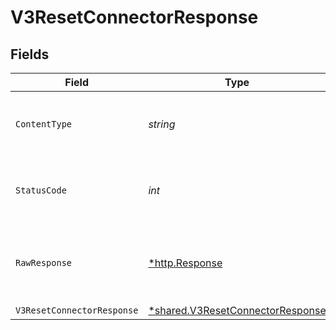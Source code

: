 # V3ResetConnectorResponse


## Fields

| Field                                                                                      | Type                                                                                       | Required                                                                                   | Description                                                                                |
| ------------------------------------------------------------------------------------------ | ------------------------------------------------------------------------------------------ | ------------------------------------------------------------------------------------------ | ------------------------------------------------------------------------------------------ |
| `ContentType`                                                                              | *string*                                                                                   | :heavy_check_mark:                                                                         | HTTP response content type for this operation                                              |
| `StatusCode`                                                                               | *int*                                                                                      | :heavy_check_mark:                                                                         | HTTP response status code for this operation                                               |
| `RawResponse`                                                                              | [*http.Response](https://pkg.go.dev/net/http#Response)                                     | :heavy_check_mark:                                                                         | Raw HTTP response; suitable for custom response parsing                                    |
| `V3ResetConnectorResponse`                                                                 | [*shared.V3ResetConnectorResponse](../../../pkg/models/shared/v3resetconnectorresponse.md) | :heavy_minus_sign:                                                                         | Accepted                                                                                   |